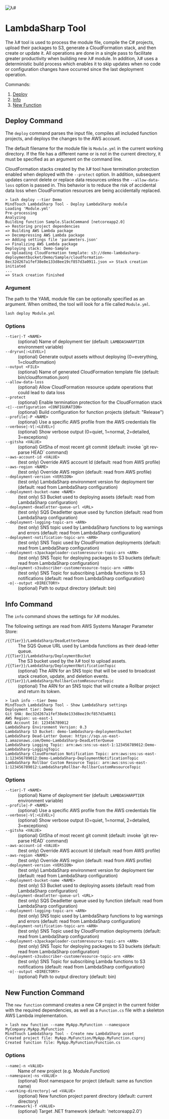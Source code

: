 ![λ#](../../Docs/LambdaSharp_v2_small.png)

# LambdaSharp Tool

The λ# tool is used to process the module file, compile the C# projects, upload their packages to S3, generate a CloudFormation stack, and then create or update it. All operations are done in a single pass to facilitate greater productivity when building new λ# module. In addition, λ# uses a deterministic build process which enables it to skip updates when no code or configuration changes have occurred since the last deployment operation.

Commands:

1. [Deploy](#deploy-command)
1. [Info](#info-command)
1. [New Function](#new-function-command)

## Deploy Command

The `deploy` command parses the input file, compiles all included function projects, and deploys the changes to the AWS account.

The default filename for the module file is `Module.yml` in the current working directory. If the file has a different name or is not in the current directory, it must be specified as an argument on the command line.

CloudFormation stacks created by the λ# tool have termination protection enabled when deployed with the `--protect` option. In addition, subsequent updates cannot delete or replace data resources unless the `--allow-data-loss` option is passed in. This behavior is to reduce the risk of accidental data loss when CloudFormation resources are being accidentally replaced.

```
> lash deploy --tier Demo
MindTouch LambdaSharp Tool - Deploy LambdaSharp module
Loading 'Module.yml'
Pre-processing
Analyzing
Building function Sample.SlackCommand [netcoreapp2.0]
=> Restoring project dependencies
=> Building AWS Lambda package
=> Decompressing AWS Lambda package
=> Adding settings file 'parameters.json'
=> Finalizing AWS Lambda package
Deploying stack: Demo-Sample
=> Uploading CloudFormation template: s3://demo-lambdasharp-deploymentbucket/Demo/Sample/cloudformation-8ec32d267a1fef38e8e133d8ee19cf857d3a0911.json => Stack creation initiated
...
=> Stack creation finished
```

### Argument

The path to the YAML module file can be optionally specified as an argument. When omitted, the tool will look for a file called `Module.yml`.

```
lash deploy Module.yml
```

### Options

<dl>
<dt><code>--tier|-T &lt;NAME&gt;</code></dt>
<dd>(optional) Name of deployment tier (default: <code>LAMBDASHARPTIER</code> environment variable)</dd>
<dt><code>--dryrun[:&lt;LEVEL&gt;]</code></dt>
<dd>(optional) Generate output assets without deploying (0=everything, 1=cloudformation)</dd>
<dt><code>--output &lt;FILE&gt;</code></dt>
<dd>(optional) Name of generated CloudFormation template file (default: bin/cloudformation.json)</dd>
<dt><code>--allow-data-loss</code></dt>
<dd>(optional) Allow CloudFormation resource update operations that could lead to data loss</dd>
<dt><code>--protect</code></dt>
<dd>(optional) Enable termination protection for the CloudFormation stack</dd>
<dt><code>-c|--configuration &lt;CONFIGURATION&gt;</code></dt>
<dd>(optional) Build configuration for function projects (default: "Release")</dd>
<dt><code>--profile|-P &lt;NAME&gt;</code></dt>
<dd>(optional) Use a specific AWS profile from the AWS credentials file</dd>
<dt><code>--verbose|-V[:&lt;LEVEL&gt;]</code></dt>
<dd>(optional) Show verbose output (0=quiet, 1=normal, 2=detailed, 3=exceptions)</dd>
<dt><code>--gitsha &lt;VALUE&gt;</code></dt>
<dd>(optional) GitSha of most recent git commit (default: invoke `git rev-parse HEAD` command)</dd>
<dt><code>--aws-account-id &lt;VALUE&gt;</code></dt>
<dd>(test only) Override AWS account Id (default: read from AWS profile)</dd>
<dt><code>--aws-region &lt;NAME&gt;</code></dt>
<dd>(test only) Override AWS region (default: read from AWS profile)</dd>
<dt><code>--deployment-version &lt;VERSION&gt;</code></dt>
<dd>(test only) LambdaSharp environment version for deployment tier (default: read from LambdaSharp configuration)</dd>
<dt><code>--deployment-bucket-name &lt;NAME&gt;</code></dt>
<dd>(test only) S3 Bucket used to deploying assets (default: read from LambdaSharp configuration)</dd>
<dt><code>--deployment-deadletter-queue-url &lt;URL&gt;</code></dt>
<dd>(test only) SQS Deadletter queue used by function (default: read from LambdaSharp configuration)</dd>
<dt><code>--deployment-logging-topic-arn &lt;ARN&gt;</code></dt>
<dd>(test only) SNS topic used by LambdaSharp functions to log warnings and errors (default: read from LambdaSharp configuration)</dd>
<dt><code>--deployment-notification-topic-arn &lt;ARN&gt;</code></dt>
<dd>(test only) SNS Topic used by CloudFormation deployments (default: read from LambdaSharp configuration)</dd>
<dt><code>--deployment-s3packageloader-customresource-topic-arn &lt;ARN&gt;</code></dt>
<dd>(test only) SNS Topic for deploying packages to S3 buckets (default: read from LambdaSharp configuration)</dd>
<dt><code>--deployment-s3subscriber-customeresource-topic-arn &lt;ARN&lt;</code></dt>
<dd>(test only) SNS Topic for subscribing Lambda functions to S3 notifications (default: read from LambdaSharp configuration)</dd>
<dt><code> -o|--output &lt;DIRECTORY&gt;</code></dt>
<dd>(optional) Path to output directory (default: bin)</dd>
</dl>

## Info Command

The `info` command shows the settings for λ# modules.

The following settings are read from AWS Systems Manager Parameter Store:
<dl>
<dt><code>/{{Tier}}/LambdaSharp/DeadLetterQueue</code></dt>
<dd>The SQS Queue URL used by Lambda functions as their dead-letter queue.</dd>
<dt><code>/{{Tier}}/LambdaSharp/DeploymentBucket</code></dt>
<dd>The S3 bucket used by the λ# tool to upload assets.</dd>
<dt><code>/{{Tier}}/LambdaSharp/DeploymentNotificationTopic</code></dt>
<dd>(optional) The ARN for an SNS topic that will be used to broadcast stack creation, update, and deletion events.</dd>
<dt><code>/{{Tier}}/LambdaSharp/RollbarCustomResourceTopic</code></dt>
<dd>(optional) The ARN for an SNS topic that will create a Rollbar project and return its tokwn.</dd>
</dl>


```
> lash info --tier Demo
MindTouch LambdaSharp Tool - Show LambdaSharp settings
Deployment tier: Demo
Git SHA: 8ec32d267a1fef38e8e133d8ee19cf857d3a0911
AWS Region: us-east-1
AWS Account Id: 123456789012
LambdaSharp Environment Version: 0.3
LambdaSharp S3 Bucket: demo-lambdasharp-deploymentbucket
LambdaSharp Dead-Letter Queue: https://sqs.us-east-1.amazonaws.com/Demo-LambdaSharp-DeadLetterQueue
LambdaSharp Logging Topic: arn:aws:sns:us-east-1:123456789012:Demo-LambdaSharp-LoggingTopic
LambdaSharp CloudFormation Notification Topic: arn:aws:sns:us-east-1:123456789012:Demo-LambdaSharp-DeploymentNotificationTopic
LambdaSharp Rollbar Custom Resource Topic: arn:aws:sns:us-east-1:123456789012:LambdaSharpRollbar-RollbarCustomResourceTopic
```

### Options

<dl>
<dt><code>--tier|-T &lt;NAME&gt;</code></dt>
<dd>(optional) Name of deployment tier (default: <code>LAMBDASHARPTIER</code> environment variable)</dd>
<dt><code>--profile|-P &lt;NAME&gt;</code></dt>
<dd>(optional) Use a specific AWS profile from the AWS credentials file</dd>
<dt><code>--verbose|-V[:&lt;LEVEL&gt;]</code></dt>
<dd>(optional) Show verbose output (0=quiet, 1=normal, 2=detailed, 3=exceptions)</dd>
<dt><code>--gitsha &lt;VALUE&gt;</code></dt>
<dd>(optional) GitSha of most recent git commit (default: invoke `git rev-parse HEAD` command)</dd>
<dt><code>--aws-account-id &lt;VALUE&gt;</code></dt>
<dd>(test only) Override AWS account Id (default: read from AWS profile)</dd>
<dt><code>--aws-region &lt;NAME&gt;</code></dt>
<dd>(test only) Override AWS region (default: read from AWS profile)</dd>
<dt><code>--deployment-version &lt;VERSION&gt;</code></dt>
<dd>(test only) LambdaSharp environment version for deployment tier (default: read from LambdaSharp configuration)</dd>
<dt><code>--deployment-bucket-name &lt;NAME&gt;</code></dt>
<dd>(test only) S3 Bucket used to deploying assets (default: read from LambdaSharp configuration)</dd>
<dt><code>--deployment-deadletter-queue-url &lt;URL&gt;</code></dt>
<dd>(test only) SQS Deadletter queue used by function (default: read from LambdaSharp configuration)</dd>
<dt><code>--deployment-logging-topic-arn &lt;ARN&gt;</code></dt>
<dd>(test only) SNS topic used by LambdaSharp functions to log warnings and errors (default: read from LambdaSharp configuration)</dd>
<dt><code>--deployment-notification-topic-arn &lt;ARN&gt;</code></dt>
<dd>(test only) SNS Topic used by CloudFormation deployments (default: read from LambdaSharp configuration)</dd>
<dt><code>--deployment-s3packageloader-customresource-topic-arn &lt;ARN&gt;</code></dt>
<dd>(test only) SNS Topic for deploying packages to S3 buckets (default: read from LambdaSharp configuration)</dd>
<dt><code>--deployment-s3subscriber-customeresource-topic-arn &lt;ARN&lt;</code></dt>
<dd>(test only) SNS Topic for subscribing Lambda functions to S3 notifications (default: read from LambdaSharp configuration)</dd>
<dt><code> -o|--output &lt;DIRECTORY&gt;</code></dt>
<dd>(optional) Path to output directory (default: bin)</dd>
</dl>

## New Function Command

The `new function` command creates a new C# project in the current folder with the required dependencies, as well as a `Function.cs` file with a skeleton AWS Lambda implementation.

```
> lash new function --name MyApp.MyFunction --namespace MyCompany.MyApp.MyFunction
MindTouch LambdaSharp Tool - Create new LambdaSharp asset
Created project file: MyApp.MyFunction/MyApp.MyFunction.csproj
Created function file: MyApp.MyFunction/Function.cs
```

### Options

<dl>
<dt><code>--name|-n &lt;VALUE&gt;</code></dt>
<dd>Name of new project (e.g. Module.Function)</dd>
<dt><code>--namespace|-ns &lt;VALUE&gt;</code></dt>
<dd>(optional) Root namespace for project (default: same as function name)</dd>
<dt><code>--working-directory|-wd &lt;VALUE&gt;</code></dt>
<dd>(optional) New function project parent directory (default: current directory)</dd>
<dt><code>--framework|-f &lt;VALUE&gt;</code></dt>
<dd>(optional) Target .NET framework (default: 'netcoreapp2.0')</dd>
</dl>
